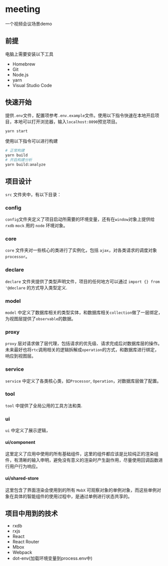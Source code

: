 # meeting

一个视频会议场景demo

## 前提

电脑上需要安装以下工具

- Homebrew
- Git
- Node.js
- yarn
- Visual Studio Code

## 快速开始

提供`.env`文件，配置项参考`.env.example`文件。使用以下指令快速在本地开启项目，本地可以打开浏览器，输入`localhost:8090`预览项目。

```bash
yarn start
```

使用以下指令可以进行构建

```bash
# 正常构建
yarn build
# 开启构建分析
yarn build:analyze
```

## 项目设计

`src` 文件夹中，有以下目录：

### config

`config`文件夹定义了项目启动所需要的环境变量，还有在`window`对象上提供给 `rxdb` `mock` 用的 `node` 环境对象。

### core

`core` 文件夹对一些核心的类进行了实例化，包括 `ajax`，对各类请求的调度对象`processor`。

### declare

`declare` 文件夹提供了类型声明文件，项目的任何地方可以通过 `import {} from '@declare` 的方式导入类型定义.

### model

`model` 中定义了数据库相关的类型实体，和数据库相关`collection`做了一层绑定，为视图层提供了`observable`的数据。

### proxy

`proxy` 层对请求做了层代理，包括请求的优先级、请求完成后对数据库层的操作。未来最好也将`rtc`调用相关的逻辑拆解成`operation`的方式，和数据库进行绑定，响应到视图层。

### service

`service` 中定义了各类核心类，如`Processor`, `Operation`，对数据库层做了配置。

### tool

`tool` 中提供了全局公用的工具方法和类.

### ui

`ui` 中定义了展示逻辑，

#### ui/component

这里定义了应用中使用的所有基础组件，这里的组件都应该是比较纯正的渲染组件，有清晰的输入申明，避免没有意义的渲染时产生副作用，尽量使用回调函数进行用户行为响应。

#### ui/shared-store

这里包含了界面渲染会使用到的所有 `MobX` 可观察对象的单例对象，而这些单例对象在具体的智能组件的使用过程中，是通过单例进行状态共享的。

## 项目中用到的技术

- rxdb
- rxjs
- React
- React Router
- Mbox
- Webpack
- dot-env(加载环境变量到process.env中)
